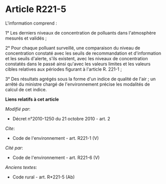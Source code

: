 # Article R221-5

L'information comprend : 

1° Les derniers niveaux de concentration de polluants dans l'atmosphère mesurés et validés ; 

2° Pour chaque polluant surveillé, une comparaison du niveau de concentration constaté avec les seuils de recommandation et
d'information et les seuils d'alerte, s'ils existent, avec les niveaux de concentration constatés dans le passé ainsi qu'avec
les valeurs limites et les valeurs cibles relatives aux périodes figurant à l'article R. 221-1 ; 

3° Des résultats agrégés sous la forme d'un indice de qualité de l'air ; un arrêté du ministre chargé de l'environnement
précise les modalités de calcul de cet indice.

**Liens relatifs à cet article**

_Modifié par_:

  - Décret n°2010-1250 du 21 octobre 2010 - art. 2

_Cite_:

  - Code de l'environnement - art. R221-1 (V)

_Cité par_:

  - Code de l'environnement - art. R221-6 (V)

_Anciens textes_:

  - Code rural - art. R*221-5 (Ab)
